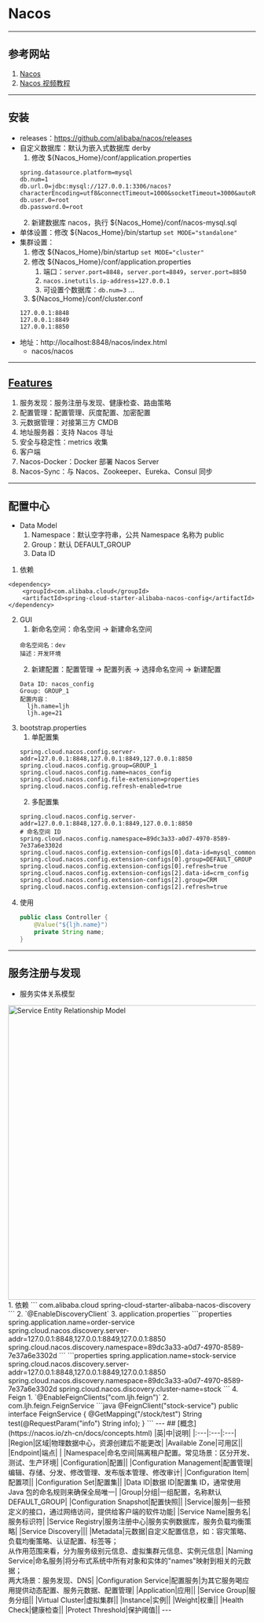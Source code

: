# Nacos

---
## 参考网站
1. [Nacos](https://nacos.io/zh-cn/docs/quick-start.html)
2. [Nacos 视频教程](https://www.bilibili.com/video/BV1WZ4y1w7ww)
---
## 安装
- releases：https://github.com/alibaba/nacos/releases
- 自定义数据库：默认为嵌入式数据库 derby
    1. 修改 ${Nacos_Home}/conf/application.properties
    ```properties
    spring.datasource.platform=mysql
    db.num=1
    db.url.0=jdbc:mysql://127.0.0.1:3306/nacos?characterEncoding=utf8&connectTimeout=1000&socketTimeout=3000&autoReconnect=true&useUnicode=true&useSSL=false&serverTimezone=UTC
    db.user.0=root
    db.password.0=root
    ```
    2. 新建数据库 nacos，执行 ${Nacos_Home}/conf/nacos-mysql.sql
- 单体设置：修改 ${Nacos_Home}/bin/startup `set MODE="standalone"`
- 集群设置：
    1. 修改 ${Nacos_Home}/bin/startup `set MODE="cluster"`
    2. 修改 ${Nacos_Home}/conf/application.properties
        1. 端口：`server.port=8848`，`server.port=8849`，`server.port=8850`
        2. `nacos.inetutils.ip-address=127.0.0.1`
        3. 可设置个数据库：`db.num=3` ...
    3. ${Nacos_Home}/conf/cluster.conf
    ```
    127.0.0.1:8848
    127.0.0.1:8849
    127.0.0.1:8850
    ```
- 地址：http://localhost:8848/nacos/index.html
    - nacos/nacos
---
## [Features](https://nacos.io/zh-cn/docs/feature-list.html)
1. 服务发现：服务注册与发现、健康检查、路由策略
2. 配置管理：配置管理、灰度配置、加密配置
3. 元数据管理：对接第三方 CMDB
4. 地址服务器：支持 Nacos 寻址
5. 安全与稳定性：metrics 收集
6. 客户端
7. Nacos-Docker：Docker 部署 Nacos Server
8. Nacos-Sync：与 Nacos、Zookeeper、Eureka、Consul 同步
---
## 配置中心
- Data Model  
    1. Namespace：默认空字符串，公共 Namespace 名称为 public
    2. Group：默认 DEFAULT_GROUP
    3. Data ID
1. 依赖
```
<dependency>
    <groupId>com.alibaba.cloud</groupId>
    <artifactId>spring-cloud-starter-alibaba-nacos-config</artifactId>
</dependency>
```
2. GUI
    1. 新命名空间：命名空间 → 新建命名空间
    ```
    命名空间名：dev
    描述：开发环境
    ```
    2. 新建配置：配置管理 → 配置列表 → 选择命名空间 → 新建配置
    ```
    Data ID: nacos_config
    Group: GROUP_1
    配置内容：
      ljh.name=ljh
      ljh.age=21
    ```
3. bootstrap.properties
    1. 单配置集
    ```properties
    spring.cloud.nacos.config.server-addr=127.0.0.1:8848,127.0.0.1:8849,127.0.0.1:8850
    spring.cloud.nacos.config.group=GROUP_1
    spring.cloud.nacos.config.name=nacos_config
    spring.cloud.nacos.config.file-extension=properties
    spring.cloud.nacos.config.refresh-enabled=true
    ```
    2. 多配置集
    ```properties
    spring.cloud.nacos.config.server-addr=127.0.0.1:8848,127.0.0.1:8849,127.0.0.1:8850
    # 命名空间 ID
    spring.cloud.nacos.config.namespace=89dc3a33-a0d7-4970-8589-7e37a6e3302d
    spring.cloud.nacos.config.extension-configs[0].data-id=mysql_common
    spring.cloud.nacos.config.extension-configs[0].group=DEFAULT_GROUP
    spring.cloud.nacos.config.extension-configs[0].refresh=true
    spring.cloud.nacos.config.extension-configs[2].data-id=crm_config
    spring.cloud.nacos.config.extension-configs[2].group=CRM
    spring.cloud.nacos.config.extension-configs[2].refresh=true
    ```
4. 使用
    ```java
    public class Controller {
        @Value("${ljh.name}")
        private String name;
    }
    ```
---
## 服务注册与发现
- 服务实体关系模型  
<img alt="Service Entity Relationship Model" src="https://cdn.nlark.com/yuque/0/2019/jpeg/338441/1561217924697-ba504a35-129f-4fc6-b0df-1130b995375a.jpeg" width="600">
1. 依赖
```
<dependency>
    <groupId>com.alibaba.cloud</groupId>
    <artifactId>spring-cloud-starter-alibaba-nacos-discovery</artifactId>
</dependency>
```
2. `@EnableDiscoveryClient`
3. application.properties
```properties
spring.application.name=order-service
spring.cloud.nacos.discovery.server-addr=127.0.0.1:8848,127.0.0.1:8849,127.0.0.1:8850
spring.cloud.nacos.discovery.namespace=89dc3a33-a0d7-4970-8589-7e37a6e3302d
```
```properties
spring.application.name=stock-service
spring.cloud.nacos.discovery.server-addr=127.0.0.1:8848,127.0.0.1:8849,127.0.0.1:8850
spring.cloud.nacos.discovery.namespace=89dc3a33-a0d7-4970-8589-7e37a6e3302d
spring.cloud.nacos.discovery.cluster-name=stock
```
4. Feign
    1. `@EnableFeignClients("com.ljh.feign")`
    2. com.ljh.feign.FeignService
    ```java
    @FeignClient("stock-service")
    public interface FeignService {
        @GetMapping("/stock/test")
        String test(@RequestParam("info") String info);
    }
    ```
---
## [概念](https://nacos.io/zh-cn/docs/concepts.html)
|英|中|说明|
|:---|:---|:---|
|Region|区域|物理数据中心，资源创建后不能更改|
|Available Zone|可用区||
|Endpoint|端点| |
|Namespace|命名空间|隔离租户配置。常见场景：区分开发、测试、生产环境|
|Configuration|配置||
|Configuration Management|配置管理|编辑、存储、分发、修改管理、发布版本管理、修改审计|
|Configuration Item|配置项||
|Configuration Set|配置集||
|Data ID|数据 ID|配置集 ID，通常使用 Java 包的命名规则来确保全局唯一|
|Group|分组|一组配置，名称默认 DEFAULT_GROUP|
|Configuration Snapshot|配置快照||
|Service|服务|一些预定义的接口，通过网络访问，提供给客户端的软件功能|
|Service Name|服务名|服务标识符|
|Service Registry|服务注册中心|服务实例数据库，服务负载均衡策略|
|Service Discovery|||
|Metadata|元数据|自定义配置信息，如：容灾策略、负载均衡策略、认证配置、标签等；<br/>从作用范围来看，分为服务级别元信息、虚拟集群元信息、实例元信息|
|Naming Service|命名服务|将分布式系统中所有对象和实体的"names"映射到相关的元数据；<br/>两大场景：服务发现、DNS|
|Configuration Service|配置服务|为其它服务喝应用提供动态配置、服务元数据、配置管理|
|Application|应用||
|Service Group|服务分组||
|Virtual Cluster|虚拟集群||
|Instance|实例||
|Weight|权重||
|Health Check|健康检查||
|Protect Threshold|保护阈值||
---
